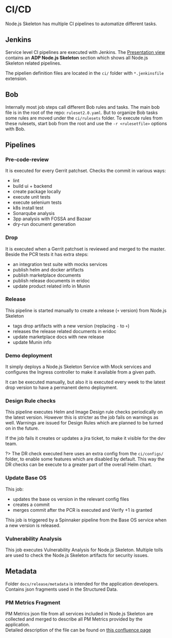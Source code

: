 # CI/CD

Node.js Skeleton has multiple CI pipelines to automatize different tasks.

## Jenkins

Service level CI pipelines are executed with Jenkins.
The [Presentation view](https://seliius27190.seli.gic.ericsson.se:8443/view/Presentation/)
contains an **ADP Node.js Skeleton** section which shows all Node.js Skeleton related pipelines.

The pipelien definition files are located in the `ci/` folder with `*.jenkinsfile` extension.

## Bob

Internally most job steps call different Bob rules and tasks.
The main bob file is in the root of the repo: `ruleset2.0.yaml`. But to organize Bob tasks
some rules are moved under the `ci/rulesets` folder.
To execute rules from these rulesets, start bob from the root and use the `-r <rulesetfile>` options
with Bob.

## Pipelines

### Pre-code-review

It is executed for every Gerrit patchset. Checks the commit in various ways:

- lint
- build ui + backend
- create package locally
- execute unit tests
- execute selenium tests
- k8s install test
- Sonarqube analysis
- 3pp analysis with FOSSA and Bazaar
- dry-run document generation

### Drop

It is executed when a Gerrit patchset is reviewed and merged to the master.
Beside the PCR tests it has extra steps:

- an integration test suite with mocks services
- publish helm and docker artifacts
- publish marketplace documents
- publish release documents in eridoc
- update product related info in Munin

### Release

This pipeline is started manually to create a release (`+` version) from Node.js Skeleton

- tags drop artifacts with a new version (replacing `-` to `+`)
- releases the release related documents in eridoc
- update marketplace docs with new release
- update Munin info

### Demo deployment

It simply deploys a Node.js Skeleton Service with Mock services and configures the Ingress controller
to make it available from a given path.

It can be executed manually, but also it is executed every week to the latest drop version to
have a permanent demo deployment.

### Design Rule checks

This pipeline executes Helm and Image Design rule checks periodically on the latest version.
However this is stricter as the job fails on warnings as well. Warnings are issued for Design Rules
which are planned to be turned on in the future.

If the job fails it creates or updates a jira ticket, to make it visible for the dev team.

?> The DR check executed here uses an extra config from the `ci/configs/` folder, to enable
some features which are disabled by default. This way the DR checks can be execute to a greater
part of the overall Helm chart.

### Update Base OS

This job:

- updates the base os version in the relevant config files
- creates a commit
- merges commit after the PCR is executed and Verify +1 is granted

This job is triggered by a Spinnaker pipeline from the Base OS service when a new version is released.

### Vulnerability Analysis

This job executes Vulnerability Analysis for Node.js Skeleton. Multiple tolls are used to check the
Node.js Skeleton artifacts for security issues.

## Metadata

Folder `docs/release/metadata` is intended for the application developers. Contains json fragments used
in the Structured Data.

### PM Metrics Fragment

PM Metrics json file from all services included in Node.js Skeleton are collected and merged
to describe all PM Metrics provided by the application.\
Detailed description of the file can be found on
[this confluence page](https://confluence.lmera.ericsson.se/pages/viewpage.action?pageId=261989118)

